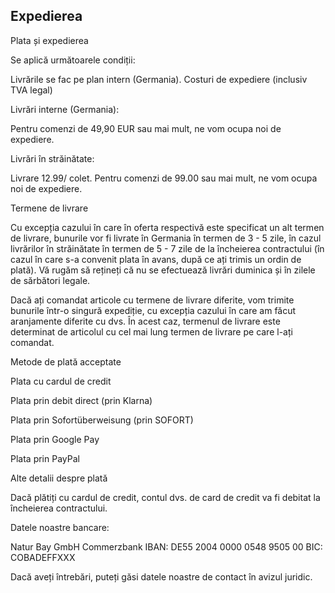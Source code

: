 ## Expedierea

Plata și expedierea

Se aplică următoarele condiții:

Livrările se fac pe plan intern (Germania). 
Costuri de expediere (inclusiv TVA legal)

Livrări interne (Germania): 

Pentru comenzi de 49,90 EUR sau mai mult, ne vom ocupa noi de expediere.

Livrări în străinătate: 

Livrare 12.99/ colet. 
Pentru comenzi de 99.00 sau mai mult, ne vom ocupa noi de expediere.

Termene de livrare 

Cu excepția cazului în care în oferta respectivă este specificat un alt termen de livrare, bunurile vor fi livrate în Germania în termen de 3 - 5 zile, în cazul livrărilor în străinătate în termen de 5 - 7 zile de la încheierea contractului (în cazul în care s-a convenit plata în avans, după ce ați trimis un ordin de plată). Vă rugăm să rețineți că nu se efectuează livrări duminica și în zilele de sărbători legale. 

Dacă ați comandat articole cu termene de livrare diferite, vom trimite bunurile într-o singură expediție, cu excepția cazului în care am făcut aranjamente diferite cu dvs. În acest caz, termenul de livrare este determinat de articolul cu cel mai lung termen de livrare pe care l-ați comandat. 

Metode de plată acceptate 

Plata cu cardul de credit

Plata prin debit direct (prin Klarna)

Plata prin Sofortüberweisung (prin SOFORT)

Plata prin Google Pay

Plata prin PayPal

Alte detalii despre plată 

Dacă plătiți cu cardul de credit, contul dvs. de card de credit va fi debitat la încheierea contractului. 

Datele noastre bancare: 

Natur Bay GmbH
Commerzbank
IBAN: DE55 2004 0000 0548 9505 00 BIC: COBADEFFXXX 

Dacă aveți întrebări, puteți găsi datele noastre de contact în avizul juridic.
